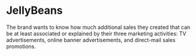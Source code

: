 # JellyBeans
The brand wants to know how much additional sales they created that can be at least associated or explained by their three marketing activities: TV advertisements, online banner advertisements, and direct-mail sales promotions.
